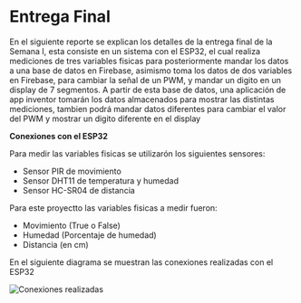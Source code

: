# Entrega Final

En el siguiente reporte se explican los detalles de la entrega final de la Semana I, esta consiste en un sistema con el ESP32, el cual realiza mediciones de tres variables fisicas para posteriormente mandar los datos a una base de datos en Firebase, asimismo toma los datos de dos variables en Firebase, para cambiar la señal de un PWM, y mandar un digito en un display de 7 segmentos. A partir de esta base de datos, una aplicación de app inventor tomarán los datos almacenados para mostrar las distintas mediciones, tambien podrá mandar datos diferentes para cambiar el valor del PWM y mostrar un digito diferente en el display

**Conexiones con el ESP32**

Para medir las variables fisicas se utilizarón los siguientes sensores:

- Sensor PIR de movimiento
- Sensor DHT11 de temperatura y humedad
- Sensor HC-SR04 de distancia 

Para este proyectto las variables fisicas a medir fueron:

- Movimiento (True o False)
- Humedad (Porcentaje de humedad)
- Distancia (en cm)

En el siguiente diagrama se muestran las conexiones realizadas con el ESP32

![Conexiones realizadas](/../20221026_172338.jpg)
